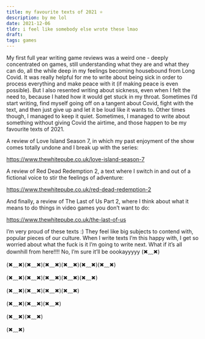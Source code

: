 ```yaml
---
title: my favourite texts of 2021 ⭐️
description: by me lol
date: 2021-12-06
tldr: i feel like somebody else wrote these lmao
draft: 
tags: games
---
```



My first full year writing game reviews was a weird one - deeply concentrated on games, still understanding what they are and what they can do, all the while deep in my feelings becoming housebound from Long Covid. It was really helpful for me to write about being sick in order to process everything and make peace with it (if making peace is even possible). But I also resented writing about sickness, even when I felt the need to, because I hated how it would get stuck in my throat. Sometimes I’d start writing, find myself going off on a tangent about Covid, fight with the text, and then just give up and let it be loud like it wants to. Other times though, I managed to keep it quiet. Sometimes, I managed to write about something without giving Covid the airtime, and those happen to be my favourite texts of 2021. 

A review of Love Island Season 7, in which my past enjoyment of the show comes totally undone and I break up with the series:

https://www.thewhitepube.co.uk/love-island-season-7

A review of Red Dead Redemption 2, a text where I switch in and out of a fictional voice to stir the feelings of adventure:

https://www.thewhitepube.co.uk/red-dead-redemption-2

And finally, a review of The Last of Us Part 2, where I think about what it means to do things in video games you don’t want to do:

https://www.thewhitepube.co.uk/the-last-of-us

I’m very proud of these texts :) They feel like big subjects to contend with, popular pieces of our culture. When I write texts I’m this happy with, I get so worried about what the fuck is it I’m going to write next. What if it’s all downhill from here!!!! No, I’m sure it’ll be oookayyyyy (✖﹏✖)

(✖﹏✖)(✖﹏✖)(✖﹏✖)(✖﹏✖)(✖﹏✖)(✖﹏✖)

(✖﹏✖)(✖﹏✖)(✖﹏✖)(✖﹏✖)(✖﹏✖)

(✖﹏✖)(✖﹏✖)(✖﹏✖)(✖﹏✖)

(✖﹏✖)(✖﹏✖)(✖﹏✖)

(✖﹏✖)(✖﹏✖)

(✖﹏✖)